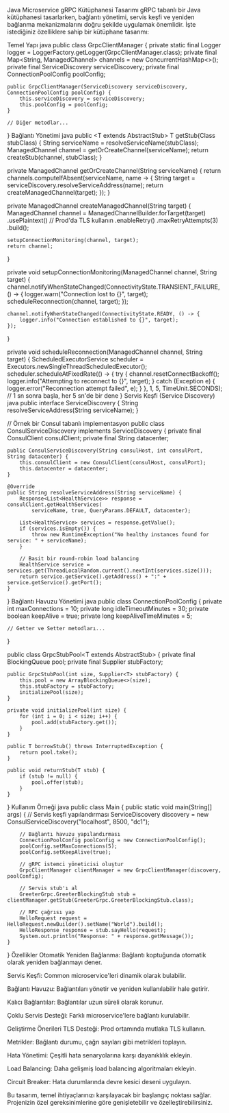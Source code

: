 Java Microservice gRPC Kütüphanesi Tasarımı
gRPC tabanlı bir Java kütüphanesi tasarlarken, bağlantı yönetimi, servis keşfi ve yeniden bağlanma mekanizmalarını doğru şekilde uygulamak önemlidir. İşte istediğiniz özelliklere sahip bir kütüphane tasarımı:

Temel Yapı
java
public class GrpcClientManager {
private static final Logger logger = LoggerFactory.getLogger(GrpcClientManager.class);
private final Map<String, ManagedChannel> channels = new ConcurrentHashMap<>();
private final ServiceDiscovery serviceDiscovery;
private final ConnectionPoolConfig poolConfig;

    public GrpcClientManager(ServiceDiscovery serviceDiscovery, ConnectionPoolConfig poolConfig) {
        this.serviceDiscovery = serviceDiscovery;
        this.poolConfig = poolConfig;
    }
    
    // Diğer metodlar...
}
Bağlantı Yönetimi
java
public <T extends AbstractStub<T>> T getStub(Class<T> stubClass) {
String serviceName = resolveServiceName(stubClass);
ManagedChannel channel = getOrCreateChannel(serviceName);
return createStub(channel, stubClass);
}

private ManagedChannel getOrCreateChannel(String serviceName) {
return channels.computeIfAbsent(serviceName, name -> {
String target = serviceDiscovery.resolveServiceAddress(name);
return createManagedChannel(target);
});
}

private ManagedChannel createManagedChannel(String target) {
ManagedChannel channel = ManagedChannelBuilder.forTarget(target)
.usePlaintext() // Prod'da TLS kullanın
.enableRetry()
.maxRetryAttempts(3)
.build();

    setupConnectionMonitoring(channel, target);
    return channel;
}

private void setupConnectionMonitoring(ManagedChannel channel, String target) {
channel.notifyWhenStateChanged(ConnectivityState.TRANSIENT_FAILURE, () -> {
logger.warn("Connection lost to {}", target);
scheduleReconnection(channel, target);
});

    channel.notifyWhenStateChanged(ConnectivityState.READY, () -> {
        logger.info("Connection established to {}", target);
    });
}

private void scheduleReconnection(ManagedChannel channel, String target) {
ScheduledExecutorService scheduler = Executors.newSingleThreadScheduledExecutor();
scheduler.scheduleAtFixedRate(() -> {
try {
channel.resetConnectBackoff();
logger.info("Attempting to reconnect to {}", target);
} catch (Exception e) {
logger.error("Reconnection attempt failed", e);
}
}, 1, 5, TimeUnit.SECONDS); // 1 sn sonra başla, her 5 sn'de bir dene
}
Servis Keşfi (Service Discovery)
java
public interface ServiceDiscovery {
String resolveServiceAddress(String serviceName);
}

// Örnek bir Consul tabanlı implementasyon
public class ConsulServiceDiscovery implements ServiceDiscovery {
private final ConsulClient consulClient;
private final String datacenter;

    public ConsulServiceDiscovery(String consulHost, int consulPort, String datacenter) {
        this.consulClient = new ConsulClient(consulHost, consulPort);
        this.datacenter = datacenter;
    }
    
    @Override
    public String resolveServiceAddress(String serviceName) {
        Response<List<HealthService>> response = consulClient.getHealthServices(
            serviceName, true, QueryParams.DEFAULT, datacenter);
        
        List<HealthService> services = response.getValue();
        if (services.isEmpty()) {
            throw new RuntimeException("No healthy instances found for service: " + serviceName);
        }
        
        // Basit bir round-robin load balancing
        HealthService service = services.get(ThreadLocalRandom.current().nextInt(services.size()));
        return service.getService().getAddress() + ":" + service.getService().getPort();
    }
}
Bağlantı Havuzu Yönetimi
java
public class ConnectionPoolConfig {
private int maxConnections = 10;
private long idleTimeoutMinutes = 30;
private boolean keepAlive = true;
private long keepAliveTimeMinutes = 5;

    // Getter ve Setter metodları...
}

public class GrpcStubPool<T extends AbstractStub<T>> {
private final BlockingQueue<T> pool;
private final Supplier<T> stubFactory;

    public GrpcStubPool(int size, Supplier<T> stubFactory) {
        this.pool = new ArrayBlockingQueue<>(size);
        this.stubFactory = stubFactory;
        initializePool(size);
    }
    
    private void initializePool(int size) {
        for (int i = 0; i < size; i++) {
            pool.add(stubFactory.get());
        }
    }
    
    public T borrowStub() throws InterruptedException {
        return pool.take();
    }
    
    public void returnStub(T stub) {
        if (stub != null) {
            pool.offer(stub);
        }
    }
}
Kullanım Örneği
java
public class Main {
public static void main(String[] args) {
// Servis keşfi yapılandırması
ServiceDiscovery discovery = new ConsulServiceDiscovery("localhost", 8500, "dc1");

        // Bağlantı havuzu yapılandırması
        ConnectionPoolConfig poolConfig = new ConnectionPoolConfig();
        poolConfig.setMaxConnections(5);
        poolConfig.setKeepAlive(true);
        
        // gRPC istemci yöneticisi oluştur
        GrpcClientManager clientManager = new GrpcClientManager(discovery, poolConfig);
        
        // Servis stub'ı al
        GreeterGrpc.GreeterBlockingStub stub = clientManager.getStub(GreeterGrpc.GreeterBlockingStub.class);
        
        // RPC çağrısı yap
        HelloRequest request = HelloRequest.newBuilder().setName("World").build();
        HelloResponse response = stub.sayHello(request);
        System.out.println("Response: " + response.getMessage());
    }
}
Özellikler
Otomatik Yeniden Bağlanma: Bağlantı koptuğunda otomatik olarak yeniden bağlanmayı dener.

Servis Keşfi: Common microservice'leri dinamik olarak bulabilir.

Bağlantı Havuzu: Bağlantıları yönetir ve yeniden kullanılabilir hale getirir.

Kalıcı Bağlantılar: Bağlantılar uzun süreli olarak korunur.

Çoklu Servis Desteği: Farklı microservice'lere bağlantı kurulabilir.

Geliştirme Önerileri
TLS Desteği: Prod ortamında mutlaka TLS kullanın.

Metrikler: Bağlantı durumu, çağrı sayıları gibi metrikleri toplayın.

Hata Yönetimi: Çeşitli hata senaryolarına karşı dayanıklılık ekleyin.

Load Balancing: Daha gelişmiş load balancing algoritmaları ekleyin.

Circuit Breaker: Hata durumlarında devre kesici deseni uygulayın.

Bu tasarım, temel ihtiyaçlarınızı karşılayacak bir başlangıç noktası sağlar. Projenizin özel gereksinimlerine göre genişletebilir ve özelleştirebilirsiniz.